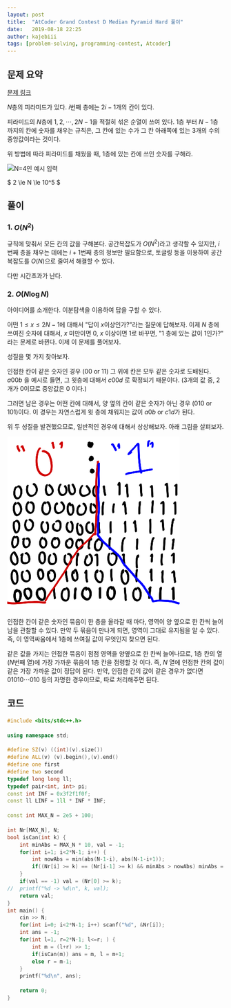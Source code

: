 ```yaml
---
layout: post
title:  "AtCoder Grand Contest D Median Pyramid Hard 풀이"
date:   2019-08-18 22:25
author: kajebiii
tags: [problem-solving, programming-contest, Atcoder]
---
```


## 문제 요약
[문제 링크](https://agc006.contest.atcoder.jp/tasks/agc006_d)

$N$층의 피라미드가 있다. $i$번째 층에는 $2i - 1$개의 칸이 있다.

피라미드의 $N$층에 $1, 2, \cdots, 2N-1$을 적절히 섞은 순열이 쓰여 있다.
$1$층 부터 $N-1$층 까지의 칸에 숫자를 채우는 규칙은, 그 칸에 있는 수가 그 칸 아래쪽에 있는 $3$개의 수의 중앙값이라는 것이다.

위 방법에 따라 피라미드를 채웠을 때, $1$층에 있는 칸에 쓰인 숫자를 구해라.

![$N=4$인 예시 입력](https://img.atcoder.jp/agc006/a940f1d8303f255e1f91d17a5696633f.png)

$ 2 \le N \le 10^5 $

## 풀이
### 1. $O(N^2)$
규칙에 맞춰서 모든 칸의 값을 구해본다. 공간복잡도가 $O(N^2)$라고 생각할 수 있지만,
  $i$번째 층을 채우는 데에는 $i+1$번째 층의 정보만 필요함으로, 토글링 등을 이용하여 공간복잡도를 $O(N)$으로 줄여서 해결할 수 있다.

다만 시간초과가 난다.

### 2. $O(N \log N)$
아이디어를 소개한다. 이분탐색을 이용하여 답을 구할 수 있다.

어떤 $1 \le x \le 2N-1$에 대해서 "답이 $x$이상인가?"라는 질문에 답해보자. 
  이제 $N$ 층에 쓰여진 숫자에 대해서, $x$ 미만이면 $0$, $x$ 이상이면 $1$로 바꾸면, "$1$ 층에 있는 값이 $1$인가?" 라는 문제로 바뀐다.
  이제 이 문제를 풀어보자.

성질을 몇 가지 찾아보자. 

인접한 칸이 같은 숫자인 경우 ($0 0$ or $1 1$) 그 위에 칸은 모두 같은 숫자로 도배된다.
  $a 0 0 b$ 을 예시로 들면, 그 윗층에 대해서 $c 0 0 d$ 로 확정되기 때문이다. ($3$개의 값 중, $2$개가 $0$이므로 중앙값은 $0$ 이다.)

그러면 남은 경우는 어떤 칸에 대해서, 양 옆의 칸이 같은 숫자가 아닌 경우 ($0 1 0$ or $1 0 1$)이다. 
  이 경우는 자연스럽게 윗 층에 채워지는 값이 $a 0 b$ or $c 1 d$가 된다.

위 두 성질을 발견했으므로, 일반적인 경우에 대해서 상상해보자. 아래 그림을 살펴보자.

![일반적인 경우 그림](/assets/images/AGC006D/AGC006_D.png)

인접한 칸이 같은 숫자인 묶음이 한 층을 올라갈 때 마다, 영역이 양 옆으로 한 칸씩 늘어남을 관찰할 수 있다.
  만약 두 묶음이 만나게 되면, 영역이 그대로 유지됨을 알 수 있다. 즉, 이 영역싸움에서 $1$층에 쓰여질 값이 무엇인지 찾으면 된다.

같은 값을 가지는 인접한 묶음이 점점 영역을 양옆으로 한 칸씩 늘어나므로, 
  $1$층 칸의 열 ($N$번째 열)에 가장 가까운 묶음이 $1$층 칸을 점령할 것 이다.
  즉, $N$ 열에 인접한 칸의 값이 같은 가장 가까운 값이 정답이 된다. 
  만약, 인접한 칸의 값이 같은 경우가 없다면 $0 1 0 1 0 \cdots 0 1 0$ 등의 자명한 경우이므로, 따로 처리해주면 된다.

## 코드
```cpp
#include <bits/stdc++.h>
 
using namespace std;
 
#define SZ(v) ((int)(v).size())
#define ALL(v) (v).begin(),(v).end()
#define one first
#define two second
typedef long long ll;
typedef pair<int, int> pi;
const int INF = 0x3f2f1f0f;
const ll LINF = 1ll * INF * INF;
 
const int MAX_N = 2e5 + 100;
 
int Nr[MAX_N], N;
bool isCan(int k) {
	int minAbs = MAX_N * 10, val = -1;
	for(int i=1; i<2*N-1; i++) {
		int nowAbs = min(abs(N-1-i), abs(N-1-i+1));
		if((Nr[i] >= k) == (Nr[i-1] >= k) && minAbs > nowAbs) minAbs = nowAbs, val = (Nr[i] >= k);
	}
	if(val == -1) val = (Nr[0] >= k);
//	printf("%d -> %d\n", k, val);
	return val;
}
int main() {
	cin >> N;
	for(int i=0; i<2*N-1; i++) scanf("%d", &Nr[i]);
	int ans = -1;
	for(int l=1, r=2*N-1; l<=r; ) {
		int m = (l+r) >> 1;
		if(isCan(m)) ans = m, l = m+1;
		else r = m-1;
	}
	printf("%d\n", ans);
 
	return 0;
}
```
